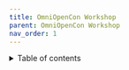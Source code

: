 ```yaml
---
title: OmniOpenCon Workshop
parent: OmniOpenCon Workshop
nav_order: 1
---
```


<details markdown="block">
  <summary>
    Table of contents
  </summary>
  {: .text-delta }
1. TOC
{:toc}
</details>

